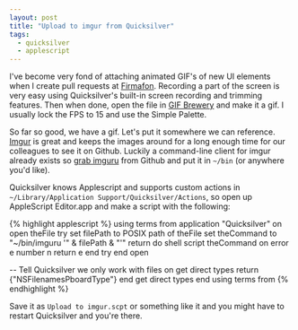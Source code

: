 ```yaml
---
layout: post
title: "Upload to imgur from Quicksilver"
tags:
  - quicksilver
  - applescript
---
```


I've become very fond of attaching animated GIF's of new UI elements when I create pull requests at [Firmafon][]. Recording a part of the screen is very easy using Quicksilver's built-in screen recording and trimming features. Then when done, open the file in [GIF Brewery][] and make it a gif. I usually lock the FPS to 15 and use the Simple Palette.

So far so good, we have a gif. Let's put it somewhere we can reference. [Imgur][] is great and keeps the images around for a long enough time for our colleagues to see it on Github. Luckily a command-line client for imgur already exists so [grab imguru][] from Github and put it in `~/bin` (or anywhere you'd like).

Quicksilver knows Applescript and supports custom actions in `~/Library/Application Support/Quicksilver/Actions`, so open up AppleScript Editor.app and make a script with the following:

{% highlight applescript %}
using terms from application "Quicksilver"
  on open theFile
    try
      set filePath to POSIX path of theFile
      set theCommand to "~/bin/imguru '" & filePath & "'"
      return do shell script theCommand
    on error e number n
      return e
    end try
  end open
  
  -- Tell Quicksilver we only work with files
  on get direct types
    return {"NSFilenamesPboardType"}
  end get direct types
end using terms from
{% endhighlight %}

Save it as `Upload to imgur.scpt` or something like it and you might have to restart Quicksilver and you're there.

[Firmafon]: http://firmafon.dk
[GIF Brewery]: http://gifbrewery.com
[Imgur]: http://imgur.com
[grab imguru]: https://github.com/FigBug/imguru
